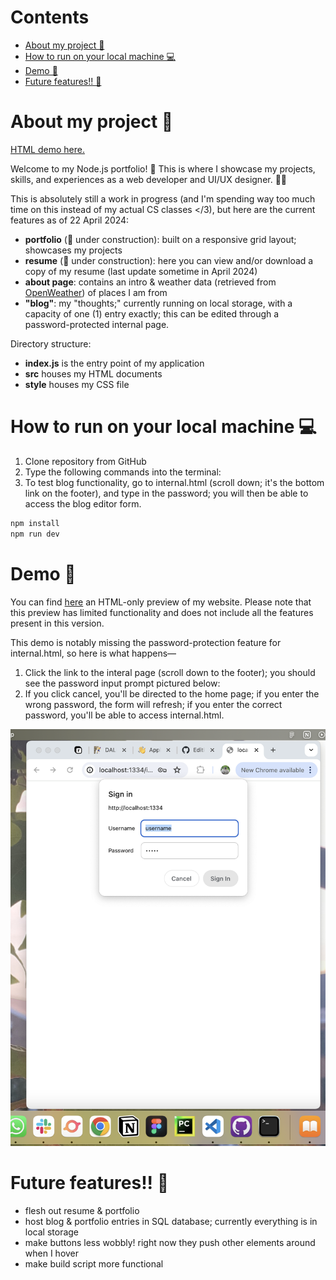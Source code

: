 # Contents

- [About my project 🌱](#about-my-project-)
- [How to run on your local machine 💻](#instructions-for-running-on-your-local-machine-)
- [Demo 🚀](#demo-)
- [Future features!! 🌠](#future-features-)

# About my project 🌱
[HTML demo here.](https://yawenx2004.github.io/portfolio-site-static/index.html)

Welcome to my Node.js portfolio! 🌟 This is where I showcase my projects, skills, and experiences as a web developer and UI/UX designer. 🌻🌿

This is absolutely still a work in progress (and I'm spending way too much time on this instead of my actual CS classes </3), but here are the current features as of 22 April 2024:

- **portfolio** (🚧 under construction): built on a responsive grid layout; showcases my projects
- **resume** (🚧 under construction): here you can view and/or download a copy of my resume (last update sometime in April 2024)
- **about page**: contains an intro & weather data (retrieved from [OpenWeather](https://openweathermap.org/)) of places I am from
- **"blog"**: my "thoughts;" currently running on local storage, with a capacity of one (1) entry exactly; this can be edited through a password-protected internal page.

Directory structure:

- **index.js** is the entry point of my application
- **src** houses my HTML documents
- **style** houses my CSS file

# How to run on your local machine 💻
1. Clone repository from GitHub
2. Type the following commands into the terminal:
3. To test blog functionality, go to internal.html (scroll down; it's the bottom link on the footer), and type in the password; you will then be able to access the blog editor form.
```bash
npm install
npm run dev
```

# Demo 🚀
You can find [here](https://yawenx2004.github.io/portfolio-site-static/index.html) an HTML-only preview of my website. Please note that this preview has limited functionality and does not include all the features present in this version.

This demo is notably missing the password-protection feature for internal.html, so here is what happens—

1. Click the link to the interal page (scroll down to the footer); you should see the password input prompt pictured below:
2. If you click cancel, you'll be directed to the home page; if you enter the wrong password, the form will refresh; if you enter the correct password, you'll be able to access internal.html.

![Demo Image](./demo/demo-password-form.png)

# Future features!! 🌠
- flesh out resume & portfolio
- host blog & portfolio entries in SQL database; currently everything is in local storage
- make buttons less wobbly! right now they push other elements around when I hover
- make build script more functional
